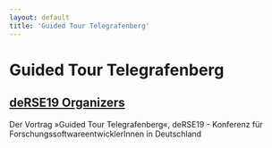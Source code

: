```yaml
---
layout: default
title: 'Guided Tour Telegrafenberg'
---
```


# Guided Tour Telegrafenberg

## [deRSE19 Organizers](../../speaker/JR7ZCK/)

Der Vortrag »Guided Tour Telegrafenberg«, deRSE19 - Konferenz für ForschungssoftwareentwicklerInnen in Deutschland